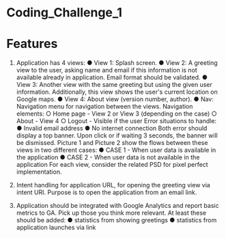 # Coding_Challenge_1

# Features
1. Application has 4 views:
● View 1: Splash screen.
● View 2: A greeting view to the user, asking name and email if this information is not
available already in application. Email format should be validated.
● View 3: Another view with the same greeting but using the given user information.
Additionally, this view shows the user's current location on Google maps.
● View 4: About view (version number, author).
● Nav: Navigation menu for navigation between the views. Navigation elements:
○ Home page - View 2 or View 3 (depending on the case)
○ About - View 4
○ Logout - Visible if the user
Error situations to handle:
● Invalid email address
● No internet connection
Both error should display a top banner. Upon click or if waiting 3 seconds, the banner will be
dismissed.
Picture 1 and Picture 2 show the flows between these views in two different cases:
● CASE 1 - When user data is available in the application
● CASE 2 - When user data is not available in the application
For each view, consider the related PSD for pixel perfect implementation.

2.  Intent handling for application URL, for opening the greeting view via intent URI. Purpose is to
open the application from an email link.

3.  Application should be integrated with Google Analytics and report basic metrics to GA. Pick up
those you think more relevant. At least these should be added:
● statistics from showing greetings
● statistics from application launches via link


